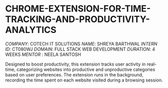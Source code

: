 # CHROME-EXTENSION-FOR-TIME-TRACKING-AND-PRODUCTIVITY-ANALYTICS

*COMPANY*: COTECH IT SOLUTIONS
*NAME*: SHREYA BARTHWAL
*INTERN ID*: CT080WJ
*DOMAIN*: FULL STACK WEB DEVELOPMENT
*DURATION*: 4 WEEKS
*MENTOR* : NEELA SANTOSH


Designed to boost productivity, this extension tracks user activity in real-time, categorizing websites into productive and unproductive categories based on user preferences. The extension runs in the background, recording the time spent on each website visited during a browsing session.
